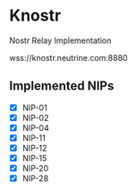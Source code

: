 # Knostr

Nostr Relay Implementation

wss://knostr.neutrine.com:8880

## Implemented NIPs
- [x] NIP-01
- [x] NIP-02
- [x] NIP-04
- [x] NIP-11
- [x] NIP-12
- [x] NIP-15
- [x] NIP-20
- [x] NIP-28
